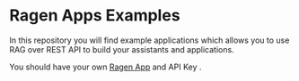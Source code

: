 # Ragen Apps Examples

In this repository you will find example applications which allows you to use RAG over REST API to build your assistants and applications.

You should have your own [Ragen App](https://app.ragen.ai) and API Key .